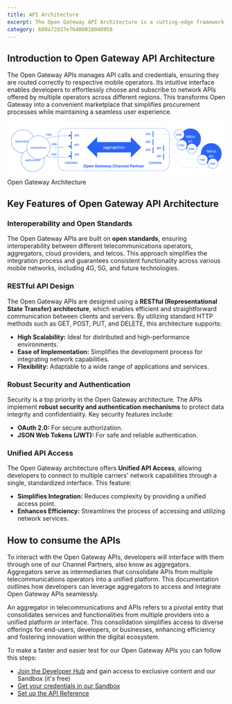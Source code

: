 ```yaml
---
title: API Architecture
excerpt: The Open Gateway API Architecture is a cutting-edge framework designed to enable seamless integration of advanced network capabilities and services into your applications. Developed by the GSMA in collaboration with leading telecommunications operators, aggregators, cloud providers, and other telcos, this architecture focuses on promoting interoperability, enhancing innovation, and improving operational efficiency. By leveraging standardized APIs, the Open Gateway architecture empowers developers to create robust, scalable, and high-performance applications.
category: 680a72d37e76400018040958
---
```


## Introduction to Open Gateway API Architecture

The Open Gateway APIs manages API calls and credentials, ensuring they are routed correctly to respective mobile operators. Its intuitive interface enables developers to effortlessly choose and subscribe to network APIs offered by multiple operators across different regions. This transforms Open Gateway into a convenient marketplace that simplifies procurement processes while maintaining a seamless user experience.

![Open Gateway Architecture](https://github.com/Telefonica/opengateway-developers-website/raw/main/about/images/architecture.png) Open Gateway Architecture

## Key Features of Open Gateway API Architecture

### Interoperability and Open Standards

The Open Gateway APIs are built on **open standards**, ensuring interoperability between different telecommunications operators, aggregators, cloud providers, and telcos. This approach simplifies the integration process and guarantees consistent functionality across various mobile networks, including 4G, 5G, and future technologies.

### RESTful API Design

The Open Gateway APIs are designed using a **RESTful (Representational State Transfer) architecture**, which enables efficient and straightforward communication between clients and servers. By utilizing standard HTTP methods such as GET, POST, PUT, and DELETE, this architecture supports:

- **High Scalability:** Ideal for distributed and high-performance environments.
- **Ease of Implementation:** Simplifies the development process for integrating network capabilities.
- **Flexibility:** Adaptable to a wide range of applications and services.

### Robust Security and Authentication

Security is a top priority in the Open Gateway architecture. The APIs implement **robust security and authentication mechanisms** to protect data integrity and confidentiality. Key security features include:

- **OAuth 2.0:** For secure authorization. 
- **JSON Web Tokens (JWT):** For safe and reliable authentication.

### Unified API Access

The Open Gateway architecture offers **Unified API Access**, allowing developers to connect to multiple carriers' network capabilities through a single, standardized interface. This feature:

- **Simplifies Integration:** Reduces complexity by providing a unified access point.
- **Enhances Efficiency:** Streamlines the process of accessing and utilizing network services.

## How to consume the APIs

To interact with the Open Gateway APIs, developers will interface with them through one of our Channel Partners, also know as aggregators. Aggregators serve as intermediaries that consolidate APIs from multiple telecommunications operators into a unified platform. This documentation outlines how developers can leverage aggregators to access and integrate Open Gateway APIs seamlessly.

An aggregator in telecommunications and APIs refers to a pivotal entity that consolidates services and functionalities from multiple providers into a unified platform or interface. This consolidation simplifies access to diverse offerings for end-users, developers, or businesses, enhancing efficiency and fostering innovation within the digital ecosystem.

To make a faster and easier test for our Open Gateway APIs you can follow this steps:

- [Join the Developer Hub](https://opengateway.telefonica.com/en/developer-hub/join) and gain access to exclusive content and our Sandbox (it's free) 
- [Get your credentials in our Sandbox](/docs/usethesandbox)
- [Set up the API Reference](/docs/apireference)
